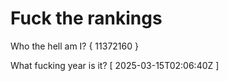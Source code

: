 # Fuck the rankings

Who the hell am I?
{ 11372160 }

What fucking year is it?
[ 2025-03-15T02:06:40Z ]
